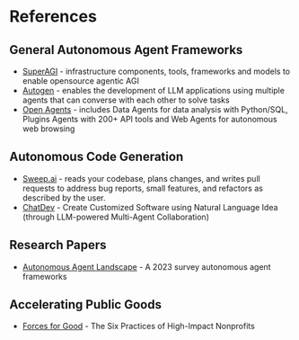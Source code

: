 # References

## General Autonomous Agent Frameworks
* [SuperAGI](https://superagi.com) - infrastructure components, tools, frameworks and models to enable opensource agentic AGI
* [Autogen](https://github.com/microsoft/autogen) - enables the development of LLM applications using multiple agents that can converse with each other to solve tasks
* [Open Agents](https://github.com/xlang-ai/OpenAgents) - includes Data Agents for data analysis with Python/SQL, Plugins Agents with 200+ API tools and Web Agents for autonomous web browsing

## Autonomous Code Generation

* [Sweep.ai](https://sweep.ai/) - reads your codebase, plans changes, and writes pull requests to address bug reports, small features, and refactors as described by the user.
* [ChatDev](https://github.com/OpenBMB/ChatDev) - Create Customized Software using Natural Language Idea (through LLM-powered Multi-Agent Collaboration)

## Research Papers
* [Autonomous Agent Landscape](https://www.semanticscholar.org/reader/28c6ac721f54544162865f41c5692e70d61bccab) - A 2023 survey autonomous agent frameworks

## Accelerating Public Goods
* [Forces for Good](https://ssir.org/articles/entry/local_forces_for_good) - The Six Practices of High-Impact Nonprofits